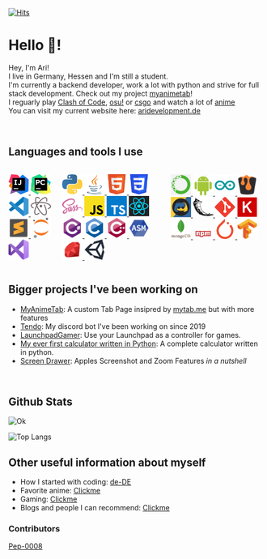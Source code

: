 [![Hits](https://hits.seeyoufarm.com/api/count/incr/badge.svg?url=https%3A%2F%2Fgithub.com%2FAri24-cb24&count_bg=%2379C83D&title_bg=%23555555&icon=github.svg&icon_color=%23FFFFFF&title=Visits&edge_flat=false)](http://aridevelopment.de/california-images)

# Hello 👋!
<div id="introduction">
    <p> 
        Hey, I'm Ari! <br />
        I live in Germany, Hessen and I'm still a student. <br />
	I'm currently a backend developer, work a lot with python and strive for full stack development. Check out my project <a href="https://github.com/Ari24-cb24/myanimetab"> myanimetab</a>! <br/ >
        I reguarly play <a href="https://www.codingame.com/profile/76d944c61045eb5052a2fdb161c9a6882023573">Clash of Code</a>, <a href="https://osu.ppy.sh/users/14357228">osu!</a> or <a href="https://steamcommunity.com/id/ari24_cb24">csgo</a> and watch a lot of <a href="https://proxer.me/user/870918">anime</a> <br />
	You can visit my current website here: <a href="https://aridevelopment.de/"> aridevelopment.de </a>
    </p>
</div>

<p> ⠀</p>

## Languages and tools I use
<div style="display: flex;flex-direction: row;" id="languages">
    <p align="left">
	<a href="https://www.jetbrains.com/idea/"> <img src="https://github.com/Ari24-cb24/Ari24-cb24/blob/master/ides/intellij-icon.svg" alt="intellij" width="40"> </a>
	<a href="https://www.jetbrains.com/pycharm/"> <img src="https://github.com/Ari24-cb24/Ari24-cb24/blob/master/ides/pycharm-icon.svg" alt="pycharm" width="40"> </a>
	<a href="https://code.visualstudio.com/"> <img src="https://github.com/Ari24-cb24/Ari24-cb24/blob/master/ides/vsc-icon.svg" alt="vsc" width="40"> </a>
	<a href="https://atom.io/"> <img src="https://github.com/Ari24-cb24/Ari24-cb24/blob/master/ides/atom-icon.svg" alt="atom" width="40"> </a>
	<a href="https://www.sublimetext.com/3"> <img src="https://github.com/Ari24-cb24/Ari24-cb24/blob/master/ides/sublime3-icon.svg" alt="sublime3" width="40"> </a>
	<a href="https://jupyter.org/"> <img src="https://github.com/Ari24-cb24/Ari24-cb24/blob/master/ides/jupyter-icon.svg" alt="jupyter" width="40"> </a>
	<a href="https://visualstudio.microsoft.com/"> <img src="https://github.com/Ari24-cb24/Ari24-cb24/blob/master/ides/visualstudio-icon.svg" alt="visualstudio" width="40"> </a>    
    </p>
    <p align="left">
	<a href="#"> <img src="https://github.com/Ari24-cb24/Ari24-cb24/blob/master/languages/python-icon.svg" alt="python" width="40"> </a>
	<a href="#"> <img src="https://github.com/Ari24-cb24/Ari24-cb24/blob/master/languages/java-icon.svg" alt="java" width="40"> </a>
	<a href="#"> <img src="https://github.com/Ari24-cb24/Ari24-cb24/blob/master/languages/html5-icon.svg" alt="html5" width="40"> </a>
	<a href="#"> <img src="https://github.com/Ari24-cb24/Ari24-cb24/blob/master/languages/css3-icon.svg" alt="css3" width="40"> </a>
	<a href="#"> <img src="https://github.com/Ari24-cb24/Ari24-cb24/blob/master/languages/sass-icon.svg" alt="sass" width="40"> </a>
	<a href="#"> <img src="https://github.com/Ari24-cb24/Ari24-cb24/blob/master/languages/javascript-icon.svg" alt="javascript" width="40"> </a>
	<a href="#"> <img src="https://github.com/Ari24-cb24/Ari24-cb24/blob/master/languages/typescriptlang-icon.svg" alt="typescriptlang" width="40"> </a>
	<a href="#"> <img src="https://github.com/Ari24-cb24/Ari24-cb24/blob/master/languages/react-icon.svg" alt="reactjs" width="40"> </a>
	<a href="#"> <img src="https://github.com/Ari24-cb24/Ari24-cb24/blob/master/languages/csharp-icon.svg" alt="csharp" width="40"> </a>
	<a href="#"> <img src="https://github.com/Ari24-cb24/Ari24-cb24/blob/master/languages/c-icon.svg" alt="c" width="40"> </a>
        <a href="#"> <img src="https://github.com/Ari24-cb24/Ari24-cb24/blob/master/languages/cplusplus-icon.svg" alt="cplusplus" width="40"> </a>
        <a href="#"> <img src="https://github.com/Ari24-cb24/Ari24-cb24/blob/master/languages/asm-icon.svg" alt="asm" width="40"> </a>
	<a href="#"> <img src="https://github.com/Ari24-cb24/Ari24-cb24/blob/master/languages/ruby-icon.svg" alt="ruby" width="40"> </a>
        <a href=""> <img  alt="unity3d" src="https://github.com/Ari24-cb24/Ari24-cb24/blob/master/languages/unity3d-icon.svg" width="40"> </a>
    </p>
    <p align="left">
	<a href=""> <img  alt="anaconda" src="https://github.com/Ari24-cb24/Ari24-cb24/blob/master/libraries/anaconda-icon.svg" width="40"> </a>
        <a href=""> <img  alt="android" src="https://github.com/Ari24-cb24/Ari24-cb24/blob/master/libraries/android-icon.svg" width="40"> </a>
        <a href=""> <img  alt="arduino" src="https://github.com/Ari24-cb24/Ari24-cb24/blob/master/libraries/arduino-icon.svg" width="40"> </a>
        <a href=""> <img  alt="bukkit" src="https://github.com/Ari24-cb24/Ari24-cb24/blob/master/libraries/bukkit-icon.svg" width="40"> </a>
        <a href=""> <img  alt="discordpy" src="https://github.com/Ari24-cb24/Ari24-cb24/blob/master/libraries/discordpy-icon.svg" width="40"> </a>
        <a href=""> <img  alt="flask" src="https://github.com/Ari24-cb24/Ari24-cb24/blob/master/libraries/flask-icon.svg" width="40"> </a>
        <a href=""> <img  alt="git" src="https://github.com/Ari24-cb24/Ari24-cb24/blob/master/libraries/git-icon.svg" width="40"> </a>
        <a href=""> <img  alt="keras" src="https://github.com/Ari24-cb24/Ari24-cb24/blob/master/libraries/keras-icon.svg" width="40"> </a>
        <a href=""> <img  alt="mongodb" src="https://github.com/Ari24-cb24/Ari24-cb24/blob/master/libraries/mongodb-icon.svg" width="40"> </a>
        <a href=""> <img  alt="npm" src="https://github.com/Ari24-cb24/Ari24-cb24/blob/master/libraries/npm-icon.svg" width="40"> </a>
        <a href=""> <img  alt="pytorch" src="https://github.com/Ari24-cb24/Ari24-cb24/blob/master/libraries/pytorch-icon.svg" width="40"> </a>
        <a href=""> <img  alt="tensorflow" src="https://github.com/Ari24-cb24/Ari24-cb24/blob/master/libraries/tensorflow-icon.svg" width="40"> </a>
    </p>
</div>

## Bigger projects I've been working on
- [MyAnimeTab](https://github.com/Ari24-cb24/myanimetab): A custom Tab Page insipred by [mytab.me](https://mytab.me/) but with more features
- [Tendo](https://github.com/Ari24-cb24): My discord bot I've been working on since 2019
- [LaunchpadGamer](https://github.com/Ari24-cb24/LaunchpadGamer): Use your Launchpad as a controller for games.
- [My ever first calculator written in Python](https://github.com/Ari24-cb24/my_ever_first_calculator_written_in_python): A complete calculator written in python.
- [Screen Drawer](https://github.com/Ari24-cb24/screen-drawer): Apples Screenshot and Zoom Features *in a nutshell*

<p> ⠀</p>

## Github Stats

![Ok](https://github-readme-stats.vercel.app/api?username=Ari24-cb24&count_private=true&show_icons=true&theme=radical)

![Top Langs](https://github-readme-stats.vercel.app/api/top-langs/?username=Ari24-cb24&layout=compact&theme=radical&count_private=true)  

## Other useful information about myself

- How I started with coding: [de-DE](https://github.com/Ari24-cb24/Ari24-cb24/blob/master/started_with_coding-de.md)
- Favorite anime: [Clickme](https://github.com/Ari24-cb24/Ari24-cb24/blob/master/favorite-anime.md)
- Gaming: [Clickme](https://github.com/Ari24-cb24/Ari24-cb24/blob/master/gaming_thingies.md)
- Blogs and people I can recommend: [Clickme](https://github.com/Ari24-cb24/Ari24-cb24/blob/master/recommended_bloggos_and_people.md)

### Contributors

[Pep-0008](https://www.youtube.com/watch?v=hgI0p1zf31k&ab_channel=PythonDiscord)

